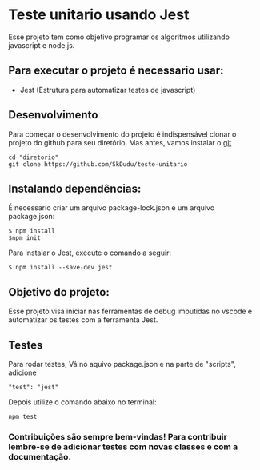 # Teste unitario usando Jest

Esse projeto tem como objetivo programar os algoritmos utilizando javascript e node.js. 

## Para executar o projeto é necessario usar:
- Jest (Estrutura para automatizar testes de javascript)

## Desenvolvimento
Para começar o desenvolvimento do projeto é indispensável clonar o projeto do github para seu diretório.
Mas antes, vamos instalar o [git](http://git-scm.com/download/win)

```
cd "diretorio"
git clone https://github.com/SkDudu/teste-unitario

```
## Instalando dependências:
É necessario criar um arquivo package-lock.json e um arquivo package.json:
```
$ npm install
$npm init
```

Para instalar o Jest, execute o comando a seguir:
```
$ npm install --save-dev jest
```

## Objetivo do projeto:
Esse projeto visa iniciar nas ferramentas de debug imbutidas no vscode e automatizar os testes com a ferramenta Jest.

## Testes
Para rodar testes, Vá no aquivo package.json e na parte de "scripts", adicione 
```
"test": "jest"
```

Depois utilize o comando abaixo no terminal:
```
npm test
```

### Contribuições são sempre bem-vindas! Para contribuir lembre-se de adicionar testes com novas classes e com a documentação.
